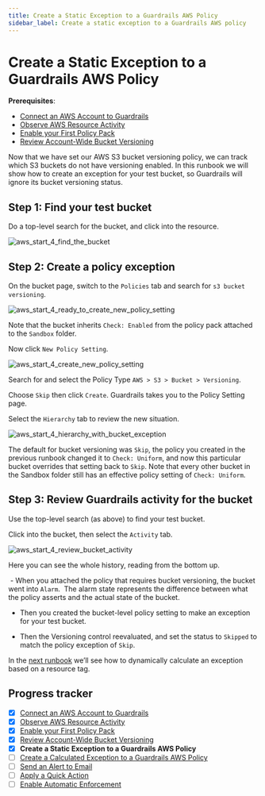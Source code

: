 ```yaml
---
title: Create a Static Exception to a Guardrails AWS Policy
sidebar_label: Create a static exception to a Guardrails AWS policy
---
```



# Create a Static Exception to a Guardrails AWS Policy

**Prerequisites**:   
  
- [Connect an AWS Account to Guardrails](/guardrails/docs/getting-started/getting-started-aws/connect-an-account/)
- [Observe AWS Resource Activity](/guardrails/docs/getting-started/getting-started-aws/observe-aws-activity/)
- [Enable your First Policy Pack](/guardrails/docs/getting-started/getting-started-aws/enable-policy-pack/)
- [Review Account-Wide Bucket Versioning](/guardrails/docs/getting-started/getting-started-aws/review-account-wide/)


Now that we have set our AWS S3 bucket versioning policy, we can track which S3 buckets do not have versioning enabled. In this runbook we will show how to create an exception for your test bucket, so Guardrails will ignore its bucket versioning status.

## Step 1: Find your test bucket

Do a top-level search for the bucket, and click into the resource.
<p><img alt="aws_start_4_find_the_bucket" src="/images/docs/guardrails/getting-started/getting-started-aws/create-static-exception/aws-start-4-find-the-bucket.png"/></p>

## Step 2: Create a policy exception

On the bucket page, switch to the `Policies` tab and search for `s3 bucket versioning`.
<p><img alt="aws_start_4_ready_to_create_new_policy_setting" src="/images/docs/guardrails/getting-started/getting-started-aws/create-static-exception/aws-start-4-ready-to-create-new-policy-setting.png"/></p>

Note that the bucket inherits `Check: Enabled` from the policy pack attached to the `Sandbox` folder.  
  
Now click `New Policy Setting`.
<p><img alt="aws_start_4_create_new_policy_setting" src="/images/docs/guardrails/getting-started/getting-started-aws/create-static-exception/aws-start-4-create-new-policy-setting.png"/></p>

Search for and select the Policy Type `AWS > S3 > Bucket > Versioning`.

  
Choose `Skip` then click `Create`. Guardrails takes you to the Policy Setting page.

Select the `Hierarchy` tab to review the new situation.
<p><img alt="aws_start_4_hierarchy_with_bucket_exception" src="/images/docs/guardrails/getting-started/getting-started-aws/create-static-exception/aws-start-4-hierarchy-with-bucket-exception.png"/></p>  
  


The default for bucket versioning was `Skip`, the policy you created in the previous runbook changed it to `Check: Uniform`, and now this particular bucket overrides that setting back to `Skip`. Note that every other bucket in the Sandbox folder still has an effective policy setting of `Check: Uniform`.  


## Step 3: Review Guardrails activity for the bucket

Use the top-level search (as above) to find your test bucket.

Click into the bucket, then select the `Activity` tab.
<p><img alt="aws_start_4_review_bucket_activity" src="/images/docs/guardrails/getting-started/getting-started-aws/create-static-exception/aws-start-4-review-bucket-activity.png"/></p>

Here you can see the whole history, reading from the bottom up.

 - When you attached the policy that requires bucket versioning, the bucket went into `Alarm`.  The alarm state represents the difference between what the policy asserts and the actual state of the bucket.  
  
- Then you created the bucket-level policy setting to make an exception for your test bucket.  
  
- Then the Versioning control reevaluated, and set the status to `Skipped` to match the policy exception of `Skip`.

  
In the [next runbook](/guardrails/docs/runbooks/getting-started-aws/create-calculated-exception) we’ll see how to dynamically calculate an exception based on a resource tag.


## Progress tracker

- [x] [Connect an AWS Account to Guardrails](path)
- [x] [Observe AWS Resource Activity](path)
- [x] [Enable your First Policy Pack](path)
- [x] [Review Account-Wide Bucket Versioning](path)
- [x] **Create a Static Exception to a Guardrails AWS Policy**
- [ ] [Create a Calculated Exception to a Guardrails AWS Policy](path)
- [ ] [Send an Alert to Email](path)
- [ ] [Apply a Quick Action](path)
- [ ] [Enable Automatic Enforcement](path)
